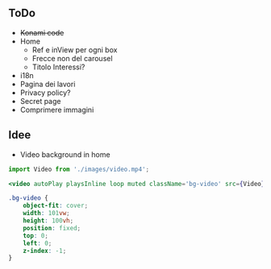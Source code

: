 ## ToDo
- ~~Konami code~~
- Home
    - Ref e inView per ogni box
    - Frecce non del carousel
    - Titolo Interessi?
- i18n
- Pagina dei lavori
- Privacy policy?
- Secret page
- Comprimere immagini

## Idee
- Video background in home
``` jsx
import Video from './images/video.mp4';

<video autoPlay playsInline loop muted className='bg-video' src={Video} />
```
```css
.bg-video {
    object-fit: cover;
    width: 101vw;
    height: 100vh;
    position: fixed;
    top: 0;
    left: 0;
    z-index: -1;
}
```